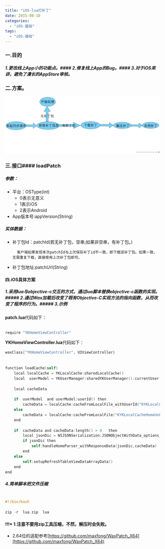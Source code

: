 ```yaml
---
title: "iOS-lua打补丁"
date: 2015-08-10
categories:
  - "iOS-基础"
tags:
  - "iOS-基础"
---
```

<!--more-->

### 一.目的
##### 1.更改线上App小的功能点。#### 2.修复线上App的Bug。#### 3.对于iOS来讲，避免了漫长的AppStore审核。
<!--more-->

### 二.方案。
 ![image](/images/post/2015-08-10-ios-luada-bu-ding/diagram_overview.jpg)
            
            
 
### 三.接口#### loadPatch
##### 参数：
* 平台：OSType(int)
 	* 0表示无意义
 	* 1表示iOS
 	* 2表示Android
* App版本号:appVersion(String)


##### 实体数据：
* 补丁包Id：patchId(若无补丁包，空串;如果非空串，有补丁包。)
		
		客户端如果发现本次patchId与上次保存补丁id不一致，即下载该补丁包。如果一致，无需重复下载，直接使用上次补丁包即可。
* 补丁包地址:patchUrl(String)	

#### 四.iOS具体方案
##### 1.采用lua与objective-c交互的方式，通过lua脚本替换objective-c函数的实现。##### 2.通过Wax加载后改变了既有Objective-C实现方法的指向函数，从而改变了程序的行为。##### 3.示例
**patch.lua**代码如下：


```objective-c

require "YKHomeViewController"

```
**YKHomeViewController.lua**代码如下：

```objective-c
waxClass{"YKHomeViewController", UIViewController}


function loadCache(self)
	local localCache = YKLocalCache:sharedLocalCache()
	local  userModel = YKUserManager:sharedYKUserManager():currentUser()

	local cacheData

	if  userModel  and userModel:userId() then
		cacheData = localCache:cacheFromLocalFile_withUserId("KYKLocalCacheHomeLogin",userModel:userId())
	else
		cacheData = localCache:cacheFromLocalFile("KYKLocalCacheHomeUnLogin")
	end	

	if  cacheData and cacheData:length() > 0   then
		local jsonDic = NSJSONSerialization:JSONObjectWithData_options_error(cacheData,0,nil);
		if jsonDic then
			self:handleHomeParser_withResponseData(jsonDic,cacheData)
		end
	else
		self:setupRefreshTableViewDataArrayData()
	end			
end

```

##### 4.简单脚本把文件压缩
```objective-c

#!/bin/bash

zip -r  lua.zip  lua

```

#### !!!* 1.注意不要用zip工具压缩，不然，解压时会失败。
* 2.64位的适配参考[https://github.com/maxfong/WaxPatch_X64](https://github.com/maxfong/WaxPatch_X64)


 	           